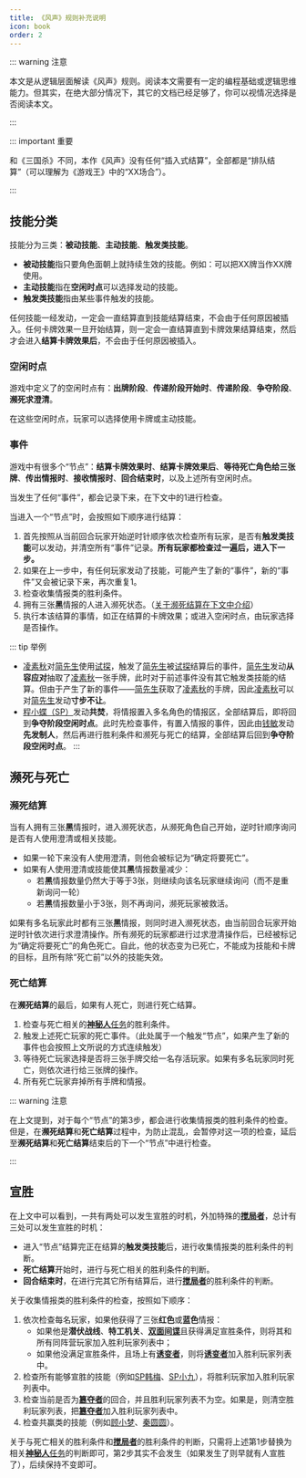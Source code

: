 ```yaml
---
title: 《风声》规则补充说明
icon: book
order: 2
---
```


::: warning 注意

本文是从逻辑层面解读《风声》规则。阅读本文需要有一定的编程基础或逻辑思维能力。但其实，在绝大部分情况下，其它的文档已经足够了，你可以视情况选择是否阅读本文。

:::

::: important 重要

和《三国杀》不同，本作《风声》没有任何“插入式结算”，全部都是“排队结算”（可以理解为《游戏王》中的“XX场合”）。

:::

## 技能分类

技能分为三类：**被动技能**、**主动技能**、**触发类技能**。

- **被动技能**指只要角色面朝上就持续生效的技能。例如：可以把XX牌当作XX牌使用。
- **主动技能**指在**空闲时点**可以选择发动的技能。
- **触发类技能**指由某些事件触发的技能。

任何技能一经发动，一定会一直结算直到技能结算结束，不会由于任何原因被插入。任何卡牌效果一旦开始结算，则一定会一直结算直到卡牌效果结算结束，然后才会进入**结算卡牌效果后**，不会由于任何原因被插入。

### 空闲时点

游戏中定义了的空闲时点有：**出牌阶段**、**传递阶段开始时**、**传递阶段**、**争夺阶段**、**濒死求澄清**。

在这些空闲时点，玩家可以选择使用卡牌或主动技能。

### 事件

游戏中有很多个“节点”：**结算卡牌效果时**、**结算卡牌效果后**、**等待死亡角色给三张牌**、**传出情报时**、**接收情报时**、**回合结束时**，以及上述所有空闲时点。

当发生了任何“事件”，都会记录下来，在下文中的1进行检查。

当进入一个“节点”时，会按照如下顺序进行结算：

1. 首先按照从当前回合玩家开始逆时针顺序依次检查所有玩家，是否有**触发类技能**可以发动，并清空所有“事件”记录。**所有玩家都检查过一遍后，进入下一步。**
2. 如果在上一步中，有任何玩家发动了技能，可能产生了新的“事件”，新的“事件”又会被记录下来，再次重复1。
3. 检查收集情报类的胜利条件。
4. 拥有三张**黑**情报的人进入濒死状态。（[关于濒死结算在下文中介绍](#濒死结算)）
5. 执行本该结算的事情，如正在结算的卡牌效果；或进入空闲时点，由玩家选择是否操作。

::: tip 举例
- [凌素秋](../skills/extend2.md#l-凌素秋-棋手)对[简先生](../skills/extend1.md#j-简先生-话剧演员)使用[试探](../card/card.md)，触发了[简先生](../skills/extend1.md#j-简先生-话剧演员)被[试探](../card/card.md)结算后的事件，[简先生](../skills/extend1.md#j-简先生-话剧演员)发动**从容应对**抽取了[凌素秋](../skills/extend2.md#l-凌素秋-棋手)一张手牌，此时对于前述事件没有其它触发类技能的结算。但由于产生了新的事件——[简先生](../skills/extend1.md#j-简先生-话剧演员)获取了[凌素秋](../skills/extend2.md#l-凌素秋-棋手)的手牌，因此[凌素秋](../skills/extend2.md#l-凌素秋-棋手)可以对[简先生](../skills/extend1.md#j-简先生-话剧演员)发动**寸步不让**。
- [程小蝶（SP）](../skills/extend1.md#c-程小蝶-sp-梨园义士)发动**共焚**，将情报置入多名角色的情报区，全部结算后，即将回到**争夺阶段空闲时点**。此时先检查事件，有置入情报的事件，因此由[钱敏](../skills/extend1.md#q-钱敏-调查科员)发动**先发制人**，然后再进行胜利条件和濒死与死亡的结算，全部结算后回到**争夺阶段空闲时点**。
  :::

## 濒死与死亡

### 濒死结算

当有人拥有三张**黑**情报时，进入濒死状态，从濒死角色自己开始，逆时针顺序询问是否有人使用澄清或相关技能。

- 如果一轮下来没有人使用澄清，则他会被标记为“确定将要死亡”。
- 如果有人使用澄清或技能使其**黑**情报数量减少：
    - 若**黑**情报数量仍然大于等于3张，则继续向该名玩家继续询问（而不是重新询问一轮）
    - 若**黑**情报数量小于3张，则不再询问，濒死玩家被救活。

如果有多名玩家此时都有三张**黑**情报，则同时进入濒死状态，由当前回合玩家开始逆时针依次进行求澄清操作。所有濒死的玩家都进行过求澄清操作后，已经被标记为“确定将要死亡”的角色死亡。自此，他的状态变为已死亡，不能成为技能和卡牌的目标，且所有除“死亡前”以外的技能失效。

### 死亡结算

在**濒死结算**的最后，如果有人死亡，则进行死亡结算。

1. 检查与死亡相关的[**神秘人**任务](../card/secret_task.md)的胜利条件。
2. 触发上述死亡玩家的死亡事件。（此处属于一个触发“节点”，如果产生了新的事件也会按照上文所说的方式连续触发）
3. 等待死亡玩家选择是否将三张手牌交给一名存活玩家。如果有多名玩家同时死亡，则依次进行给三张牌的操作。
4. 所有死亡玩家弃掉所有手牌和情报。

::: warning 注意

在上文提到，对于每个“节点”的第3步，都会进行收集情报类的胜利条件的检查。但是，在**濒死结算**和**死亡结算**过程中，为防止混乱，会暂停对这一项的检查，延后至**濒死结算**和**死亡结算**结束后的下一个“节点”中进行检查。

:::

## 宣胜

在上文中可以看到，一共有两处可以发生宣胜的时机，外加特殊的[**搅局者**](../card/secret_task.md)，总计有三处可以发生宣胜的时机：
- 进入“节点”结算完正在结算的**触发类技能**后，进行收集情报类的胜利条件的判断。
- **死亡结算**开始时，进行与死亡相关的胜利条件的判断。
- **回合结束时**，在进行完其它所有结算后，进行[**搅局者**](../card/secret_task.md)的胜利条件的判断。

关于收集情报类的胜利条件的检查，按照如下顺序：
1. 依次检查每名玩家，如果他获得了三张**红色**或**蓝色**情报：
    - 如果他是**潜伏战线**、**特工机关**、[**双面间谍**](../card/secret_task.md)且获得满足宣胜条件，则将其和所有同阵营玩家加入胜利玩家列表中；
    - 如果他没满足宣胜条件，且场上有[**诱变者**](../card/secret_task.md)，则将[**诱变者**](../card/secret_task.md)加入胜利玩家列表中。
2. 检查所有能够宣胜的技能（例如[SP韩梅](../skills/extend2.md#h-韩梅-sp-军统特务)、[SP小九](../skills/extend2.md#x-小九-sp-情报站长)），将胜利玩家加入胜利玩家列表中。
3. 检查当前是否为[**簒夺者**](../card/secret_task.md)的回合，并且胜利玩家列表不为空。如果是，则清空胜利玩家列表，把[**簒夺者**](../card/secret_task.md)加入胜利玩家列表中。
4. 检查共赢类的技能（例如[顾小梦](../skills/base.md#g-顾小梦-译电科科员)、[秦圆圆](../skills/extend1.md#q-秦圆圆-风尘侠女)）。

关于与死亡相关的胜利条件和[**搅局者**](../card/secret_task.md)的胜利条件的判断，只需将上述第1步替换为相关[**神秘人**任务](../card/secret_task.md)的判断即可，第2步其实不会发生（如果发生了则早就有人宣胜了），后续保持不变即可。